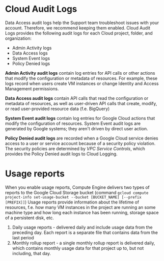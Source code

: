 
# Cloud Audit Logs

Data Access audit logs help the Support team troubleshoot issues with your account. Therefore, we recommend keeping them enabled.
Cloud Audit Logs provides the following audit logs for each Cloud project, folder, and organization:

- Admin Activity logs
- Data Access logs
- System Event logs
- Policy Denied logs

**Admin Activity audit logs** contain log entries for API calls or other actions that modify the configuration or metadata of resources. For example, these logs record when users create VM instances or change Identity and Access Management permissions.

**Data Access audit logs** contain API calls that read the configuration or metadata of resources, as well as user-driven API calls that create, modify, or read user-provided resource data (f.e. BigQuery)

**System Event audit logs** contain log entries for Google Cloud actions that modify the configuration of resources. System Event audit logs are generated by Google systems; they aren't driven by direct user action.


**Policy Denied audit logs** are recorded when a Google Cloud service denies access to a user or service account because of a security policy violation. The security policies are determined by _VPC Service Controls_, which provides the Policy Denied audit logs to Cloud Logging.

# Usage reports

When you enable usage reports, Compute Engine delivers two types of reports to the Google Cloud Storage bucket (command `gcloud compute project-info set-usage-bucket --bucket [BUCKET_NAME] [--prefix [PREFIX]]`)
Usage reports provide information about the lifetime of resources, f.e. how many VM instances in the project are running an some machine type and how long each instance has been running, storage space of a persistent disk, etc.

1. Daily usage reports - delivered daily and include usage data from the preceding day. Each report is a separate file that contains data from the last period
2. Monthly rollup report - a single monthly rollup report is delivered daily, which contains monthly usage data for that project up to, but not including, that day. 



